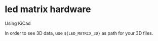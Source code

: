 # led matrix hardware
Using KiCad

In order to see 3D data, use `${LED_MATRIX_3D}` as path for your 3D files.
